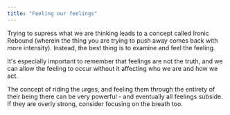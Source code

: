 ```yaml
---
title: "Feeling our feelings"
---
```


Trying to supress what we are thinking leads to a concept called Ironic Rebound (wherein the thing you are trying to push away comes back with more intensity). Instead, the best thing is to examine and feel the feeling. 

It's especially important to remember that feelings are not the truth, and we can allow the feeling to occur without it affecting who we are and how we act. 

The concept of riding the urges, and feeling them through the entirety of their being there can be very powerful - and eventually all feelings subside. If they are overly strong, consider focusing on the breath too.